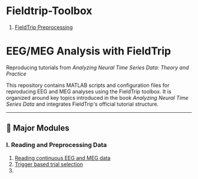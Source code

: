 # Fieldtrip-Toolbox


1. [FieldTrip Preprocessing](https://github.com/Caid-Stronger/Fieldtrip-Toolbox/tree/main/Introduction%20to%20FieldTrip/1.Preprocessing)


# EEG/MEG Analysis with FieldTrip  
Reproducing tutorials from *Analyzing Neural Time Series Data: Theory and Practice*

This repository contains MATLAB scripts and configuration files for reproducing EEG and MEG analyses using the FieldTrip toolbox. It is organized around key topics introduced in the book *Analyzing Neural Time Series Data* and integrates FieldTrip's official tutorial structure.

---

## 🔧 Major Modules

### Ⅰ. Reading and Preprocessing Data
1. [Reading continuous EEG and MEG data](https://github.com/Caid-Stronger/Analyzing-Neural-Time-Series-Data--EEG-MEG/blob/main/FieldTrip/1.%20Preprocessing/1.%20Reading_continuous_data.m)
2. [Trigger based trial selection](https://github.com/Caid-Stronger/Analyzing-Neural-Time-Series-Data--EEG-MEG/blob/main/FieldTrip/1.%20Preprocessing/2.%20Trigger_based_trial%20_selection.m)
3. 


